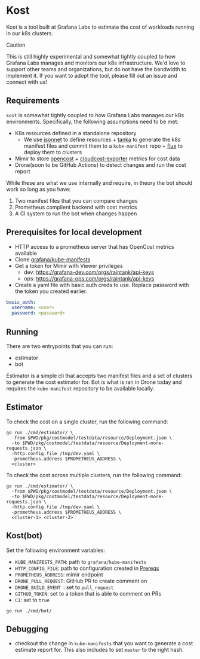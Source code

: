 # Kost

Kost is a tool built at Grafana Labs to estimate the cost of workloads running in our k8s clusters.

> [!CAUTION]
> This is still highly experimental and somewhat tightly coupled to how Grafana Labs manages and monitors our k8s infrastructure.
> We'd love to support other teams and organizations, but do not have the bandwidth to implement it.
> If you want to adopt the tool, please fill out an issue and connect with us!


## Requirements

`kost` is somewhat tightly coupled to how Grafana Labs manages our k8s environments.
Specifically, the following assumptions need to be met:
- K8s resources defined in a standalone repository
  - We use [jsonnet](https://jsonnet.org/) to define resources + [tanka](https://tanka.dev/) to generate the k8s manifest files and commit them to a `kube-manifest` repo + [flux](https://fluxcd.io/) to deploy them to clusters
- Mimir to store [opencost](https://github.com/opencost/opencost) + [cloudcost-exporter](https://github.com/grafana/cloudcost-exporter) metrics for cost data
- Drone(soon to be GitHub Actions) to detect changes and run the cost report

While these are what we use internally and require, in theory the bot should work so long as you have:
1. Two manifest files that you can compare changes
2. Prometheus complient backend with cost metrics
3. A CI system to run the bot when changes happen


## Prerequisites for local development

- HTTP access to a prometheus server that has OpenCost metrics available
- Clone [grafana/kube-manifests](github.com/grafana/kube-manifests)
- Get a token for Mimir with Viewer privileges
   - dev: https://grafana-dev.com/orgs/raintank/api-keys
   - ops: https://grafana-ops.com/orgs/raintank/api-keys
- Create a yaml file with basic auth creds to use. Replace password with the token you created earlier.

```yaml
basic_auth:
  username: <user>
  password: <password>
```

## Running

There are two entrypoints that you can run:
- estimator
- bot

Estimator is a simple cli that accepts two manifest files and a set of clusters to generate the cost estimator for.
Bot is what is ran in Drone today and requires the `kube-manifest` repository to be available locally.

## Estimator

To check the cost on a single cluster, run the following command:
```shell
go run ./cmd/estimator/ \
  -from $PWD/pkg/costmodel/testdata/resource/Deployment.json \
  -to $PWD/pkg/costmodel/testdata/resource/Deployment-more-requests.json \
  -http.config.file /tmp/dev.yaml \
  -prometheus.address $PROMETHEUS_ADDRESS \
  <cluster>
```

To check the cost across multiple clusters, run the following command:
```shell
go run ./cmd/estimator/ \
  -from $PWD/pkg/costmodel/testdata/resource/Deployment.json \
  -to $PWD/pkg/costmodel/testdata/resource/Deployment-more-requests.json \
  -http.config.file /tmp/dev.yaml \
  -prometheus.address $PROMETHEUS_ADDRESS \
  <cluster-1> <cluster-2>
```

## Kost(bot)

Set the following environment variables:

- `KUBE_MANIFESTS_PATH`: path to `grafana/kube-manifests`
- `HTTP_CONFIG_FILE`: path to configuration created in [Prereqs](#prerequisites)
- `PROMETHEUS_ADDRESS`: mimir endpoint
- `DRONE_PULL_REQUEST`: GitHub PR to create comment on
- `DRONE_BUILD_EVENT `: set to `pull_request`
- `GITHUB_TOKEN`: set to a token that is able to comment on PRs
- `CI`: set to `true`

```
go run ./cmd/bot/
```
## Debugging

- checkout the change in `kube-manifests` that you want to generate a cost estimate report for.
This also includes to set `master` to the right hash.